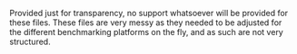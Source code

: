Provided just for transparency, no support whatsoever will be provided for these files. 
These files are very messy as they needed to be adjusted for the different benchmarking platforms on the fly, and as such are not very structured.

